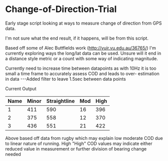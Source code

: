 # Change-of-Direction-Trial
Early stage script looking at ways to measure change of direction from GPS data. 

I'm not sure what the end result, if it happens, will be from this script. 

Based off some of Alec Buttfields work (http://vuir.vu.edu.au/36765/) I'm currently exploring ways the long/lat data can be used. 
Unsure will it end in a distance style metric or a count with some way of indicating magnitude. 

Currently need to increase time between datapoints as with 10Hz it is too small a time frame to accurately assess COD and leads to over- estimation in data ---Added filter to leave 1.5sec between data points

Current Output


| Name  | Minor  | Straightline |Mod       | High      |
| ----- |--------| -------------| -------- | --------- |
| 1     | 411    | 590          |16        |396        |
| 2     | 375    | 558          |12        |370        |
| 3     | 436    | 551          |21        |422        |

Above based off data from rugby which may explain low moderate COD due to linear nature of running. 
High "High" COD values may indicate either reduced value in measurement or further division of bearing change needed
